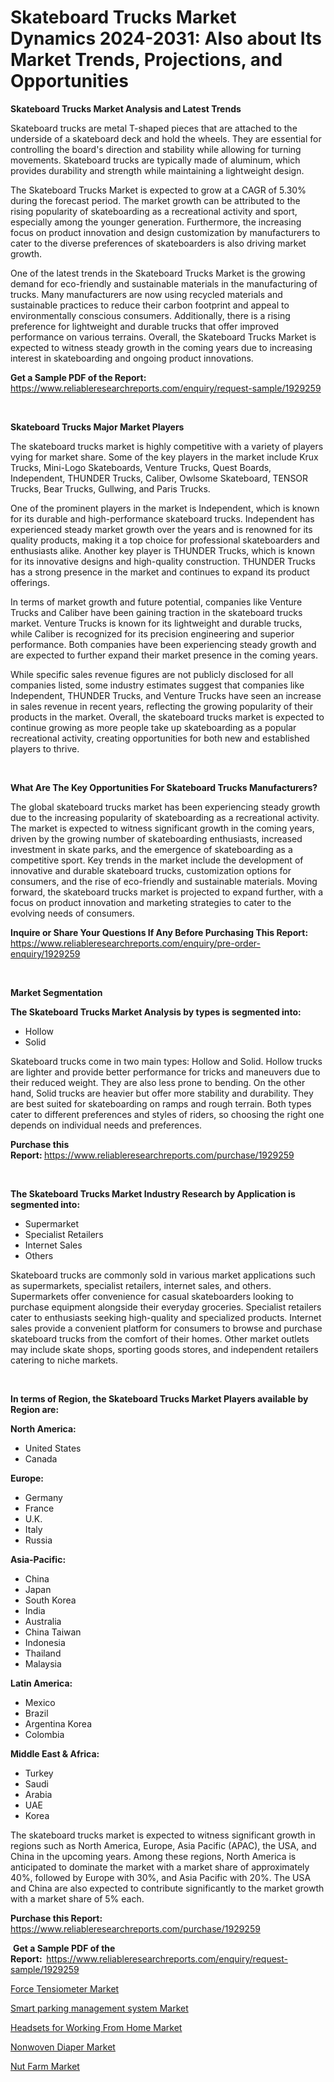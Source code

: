 <p><h1>Skateboard Trucks Market Dynamics 2024-2031: Also about Its Market Trends, Projections, and Opportunities</h1></p><p><strong>Skateboard Trucks Market Analysis and Latest Trends</strong></p>
<p><p>Skateboard trucks are metal T-shaped pieces that are attached to the underside of a skateboard deck and hold the wheels. They are essential for controlling the board's direction and stability while allowing for turning movements. Skateboard trucks are typically made of aluminum, which provides durability and strength while maintaining a lightweight design.</p><p>The Skateboard Trucks Market is expected to grow at a CAGR of 5.30% during the forecast period. The market growth can be attributed to the rising popularity of skateboarding as a recreational activity and sport, especially among the younger generation. Furthermore, the increasing focus on product innovation and design customization by manufacturers to cater to the diverse preferences of skateboarders is also driving market growth.</p><p>One of the latest trends in the Skateboard Trucks Market is the growing demand for eco-friendly and sustainable materials in the manufacturing of trucks. Many manufacturers are now using recycled materials and sustainable practices to reduce their carbon footprint and appeal to environmentally conscious consumers. Additionally, there is a rising preference for lightweight and durable trucks that offer improved performance on various terrains. Overall, the Skateboard Trucks Market is expected to witness steady growth in the coming years due to increasing interest in skateboarding and ongoing product innovations.</p></p>
<p><strong>Get a Sample PDF of the Report:&nbsp;</strong> <a href="https://www.reliableresearchreports.com/enquiry/request-sample/1929259">https://www.reliableresearchreports.com/enquiry/request-sample/1929259</a></p>
<p>&nbsp;</p>
<p><strong>Skateboard Trucks Major Market Players</strong></p>
<p><p>The skateboard trucks market is highly competitive with a variety of players vying for market share. Some of the key players in the market include Krux Trucks, Mini-Logo Skateboards, Venture Trucks, Quest Boards, Independent, THUNDER Trucks, Caliber, Owlsome Skateboard, TENSOR Trucks, Bear Trucks, Gullwing, and Paris Trucks.</p><p>One of the prominent players in the market is Independent, which is known for its durable and high-performance skateboard trucks. Independent has experienced steady market growth over the years and is renowned for its quality products, making it a top choice for professional skateboarders and enthusiasts alike. Another key player is THUNDER Trucks, which is known for its innovative designs and high-quality construction. THUNDER Trucks has a strong presence in the market and continues to expand its product offerings.</p><p>In terms of market growth and future potential, companies like Venture Trucks and Caliber have been gaining traction in the skateboard trucks market. Venture Trucks is known for its lightweight and durable trucks, while Caliber is recognized for its precision engineering and superior performance. Both companies have been experiencing steady growth and are expected to further expand their market presence in the coming years.</p><p>While specific sales revenue figures are not publicly disclosed for all companies listed, some industry estimates suggest that companies like Independent, THUNDER Trucks, and Venture Trucks have seen an increase in sales revenue in recent years, reflecting the growing popularity of their products in the market. Overall, the skateboard trucks market is expected to continue growing as more people take up skateboarding as a popular recreational activity, creating opportunities for both new and established players to thrive.</p></p>
<p>&nbsp;</p>
<p><strong>What Are The Key Opportunities For Skateboard Trucks Manufacturers?</strong></p>
<p><p>The global skateboard trucks market has been experiencing steady growth due to the increasing popularity of skateboarding as a recreational activity. The market is expected to witness significant growth in the coming years, driven by the growing number of skateboarding enthusiasts, increased investment in skate parks, and the emergence of skateboarding as a competitive sport. Key trends in the market include the development of innovative and durable skateboard trucks, customization options for consumers, and the rise of eco-friendly and sustainable materials. Moving forward, the skateboard trucks market is projected to expand further, with a focus on product innovation and marketing strategies to cater to the evolving needs of consumers.</p></p>
<p><strong>Inquire or Share Your Questions If Any Before Purchasing This Report:</strong> <a href="https://www.reliableresearchreports.com/enquiry/pre-order-enquiry/1929259">https://www.reliableresearchreports.com/enquiry/pre-order-enquiry/1929259</a></p>
<p>&nbsp;</p>
<p><strong>Market Segmentation</strong></p>
<p><strong>The Skateboard Trucks Market Analysis by types is segmented into:</strong></p>
<p><ul><li>Hollow</li><li>Solid</li></ul></p>
<p><p>Skateboard trucks come in two main types: Hollow and Solid. Hollow trucks are lighter and provide better performance for tricks and maneuvers due to their reduced weight. They are also less prone to bending. On the other hand, Solid trucks are heavier but offer more stability and durability. They are best suited for skateboarding on ramps and rough terrain. Both types cater to different preferences and styles of riders, so choosing the right one depends on individual needs and preferences.</p></p>
<p><strong>Purchase this Report:&nbsp;</strong><a href="https://www.reliableresearchreports.com/purchase/1929259">https://www.reliableresearchreports.com/purchase/1929259</a></p>
<p>&nbsp;</p>
<p><strong>The Skateboard Trucks Market Industry Research by Application is segmented into:</strong></p>
<p><ul><li>Supermarket</li><li>Specialist Retailers</li><li>Internet Sales</li><li>Others</li></ul></p>
<p><p>Skateboard trucks are commonly sold in various market applications such as supermarkets, specialist retailers, internet sales, and others. Supermarkets offer convenience for casual skateboarders looking to purchase equipment alongside their everyday groceries. Specialist retailers cater to enthusiasts seeking high-quality and specialized products. Internet sales provide a convenient platform for consumers to browse and purchase skateboard trucks from the comfort of their homes. Other market outlets may include skate shops, sporting goods stores, and independent retailers catering to niche markets.</p></p>
<p>&nbsp;</p>
<p><strong>In terms of Region, the Skateboard Trucks Market Players available by Region are:</strong></p>
<p>
    <p> <strong> North America: </strong>
        <ul>
            <li>United States</li>
            <li>Canada</li>
        </ul>
        </p> 
    <p> <strong> Europe: </strong>
        <ul>
            <li>Germany</li>
            <li>France</li>
            <li>U.K.</li>
            <li>Italy</li>
            <li>Russia</li>
        </ul>
        </p> 
    <p> <strong> Asia-Pacific: </strong>
        <ul>
            <li>China</li>
            <li>Japan</li>
            <li>South Korea</li>
            <li>India</li>
            <li>Australia</li>
            <li>China Taiwan</li>
            <li>Indonesia</li>
            <li>Thailand</li>
            <li>Malaysia</li>
        </ul>
        </p> 
    <p> <strong> Latin America: </strong>
        <ul>
            <li>Mexico</li>
            <li>Brazil</li>
            <li>Argentina Korea</li>
            <li>Colombia</li>
        </ul>
        </p> 
    <p> <strong> Middle East & Africa: </strong>
        <ul>
            <li>Turkey</li>
            <li>Saudi</li>
            <li>Arabia</li>
            <li>UAE</li>
            <li>Korea</li>
        </ul>
    </p>
    </p>
<p><p>The skateboard trucks market is expected to witness significant growth in regions such as North America, Europe, Asia Pacific (APAC), the USA, and China in the upcoming years. Among these regions, North America is anticipated to dominate the market with a market share of approximately 40%, followed by Europe with 30%, and Asia Pacific with 20%. The USA and China are also expected to contribute significantly to the market growth with a market share of 5% each.</p></p>
<p><strong>Purchase this Report: </strong><a href="https://www.reliableresearchreports.com/purchase/1929259">https://www.reliableresearchreports.com/purchase/1929259</a></p>
<p>&nbsp;<strong>Get a Sample PDF of the Report:&nbsp;&nbsp;</strong><a href="https://www.reliableresearchreports.com/enquiry/request-sample/1929259">https://www.reliableresearchreports.com/enquiry/request-sample/1929259</a></p>
<p><strong></strong></p>
<p><p><a href="https://github.com/moyahfrancoestellec51j635wcx/Market-Research-Report-List-1/blob/main/force-tensiometer-market.md">Force Tensiometer Market</a></p><p><a href="https://adventurous-uranium-ef9.notion.site/Smart-parking-management-system-Market-Size-Focuses-on-Market-Dynamics-In-Depth-Analysis-and-Future-6a8ce310ec97452e944fa35b4b401d04">Smart parking management system Market</a></p><p><a href="https://view.publitas.com/reportprime-1/headsets-for-working-from-home-market-analysis-examines-its-scope-on-growth-opportunities-and-forecasted-trends-spanning-from-2024-to-2031/">Headsets for Working From Home Market</a></p><p><a href="https://carnation-joke-41f.notion.site/Nonwoven-Diaper-Market-Size-Market-Share-and-Global-Market-Analysis-Report-2024-2031-9b12f18c0c6d4b86ba77b6b1af3a3767">Nonwoven Diaper Market</a></p><p><a href="https://view.publitas.com/reportprime-1/decoding-the-nut-farm-market-a-deep-dive-into-the-latest-market-trends-market-segmentation-and-competitive-analysis/">Nut Farm Market</a></p></p>